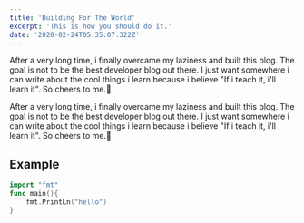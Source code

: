```yaml
---
title: 'Building For The World'
excerpt: 'This is how you should do it.'
date: '2020-02-24T05:35:07.322Z'
---
```


After a very long time, i finally overcame my laziness and built this blog. The goal is not to be the best developer blog out there. I just want somewhere i can write about the cool things i learn because i believe "If i teach it, i'll learn it".
So cheers to me.🥂

After a very long time, i finally overcame my laziness and built this blog. The goal is not to be the best developer blog out there. I just want somewhere i can write about the cool things i learn because i believe "If i teach it, i'll learn it".
So cheers to me.🥂

## Example

```go
import "fmt"
func main(){
    fmt.PrintLn("hello")
}
```

